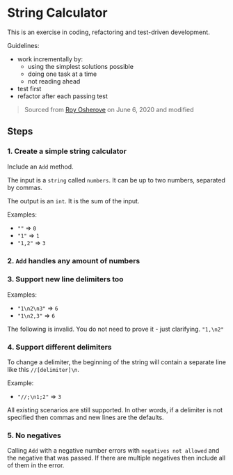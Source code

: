 # String Calculator
This is an exercise in coding, refactoring and test-driven development.

Guidelines:
- work incrementally by:
  - using the simplest solutions possible
  - doing one task at a time
  - not reading ahead
- test first
- refactor after each passing test

> Sourced from [Roy Osherove](https://osherove.com/tdd-kata-1) on June 6, 2020 and modified

## Steps
### 1. Create a simple string calculator
Include an `Add` method.

The input is a `string` called `numbers`.
It can be up to two numbers, separated by commas.

The output is an `int`.
It is the sum of the input.

Examples:
- `""` => `0`
- `"1"` => `1`
- `"1,2"` => `3`

### 2. `Add` handles any amount of numbers

### 3. Support new line delimiters too
Examples:
- `"1\n2\n3"` => `6`
- `"1\n2,3"` => `6`

The following is invalid.
You do not need to prove it - just clarifying.
`"1,\n2"`

### 4. Support different delimiters
To change a delimiter, the beginning of the string will contain a separate line like this `//[delimiter]\n`.

Example:
- `"//;\n1;2"` => `3`

All existing scenarios are still supported.
In other words, if a delimiter is not specified then commas and new lines are the defaults.

### 5. No negatives
Calling `Add` with a negative number errors with `negatives not allowed` and the negative that was passed.
If there are multiple negatives then include all of them in the error.